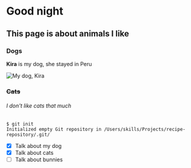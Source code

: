 # Good night
## This page is about animals I like
### Dogs
<b>Kira</b> is my dog, she stayed in Peru

![My dog, Kira](https://avatars.githubusercontent.com/u/180492861?v=4)
### <s>Cats</s>
###### I don't like cats that much

```
$ git init
Initialized empty Git repository in /Users/skills/Projects/recipe-repository/.git/
```

- [x] Talk about my dog
- [x] Talk about cats
- [ ] Talk about bunnies

